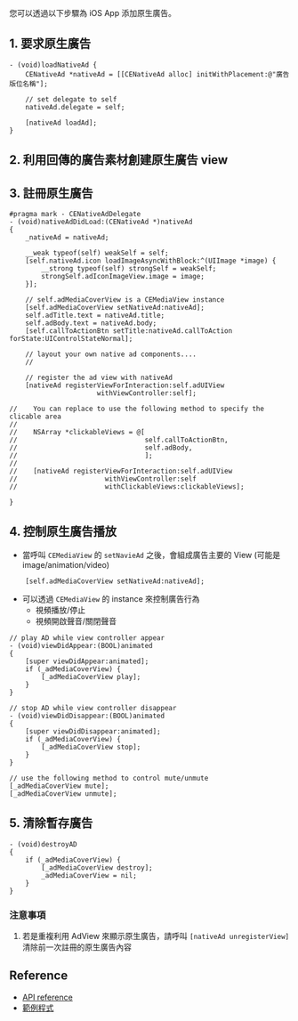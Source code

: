 您可以透過以下步驟為 iOS App 添加原生廣告。
## 1. 要求原生廣告
```objc
- (void)loadNativeAd {
    CENativeAd *nativeAd = [[CENativeAd alloc] initWithPlacement:@"廣告版位名稱"];

    // set delegate to self
    nativeAd.delegate = self;

    [nativeAd loadAd];
}
```

## 2. 利用回傳的廣告素材創建原生廣告 view
## 3. 註冊原生廣告
```objc
#pragma mark - CENativeAdDelegate
- (void)nativeAdDidLoad:(CENativeAd *)nativeAd
{
    _nativeAd = nativeAd;

    __weak typeof(self) weakSelf = self;
    [self.nativeAd.icon loadImageAsyncWithBlock:^(UIImage *image) {
        __strong typeof(self) strongSelf = weakSelf;
        strongSelf.adIconImageView.image = image;
    }];

    // self.adMediaCoverView is a CEMediaView instance
    [self.adMediaCoverView setNativeAd:nativeAd];
    self.adTitle.text = nativeAd.title;
    self.adBody.text = nativeAd.body;
    [self.callToActionBtn setTitle:nativeAd.callToAction forState:UIControlStateNormal];

    // layout your own native ad components....
    //

    // register the ad view with nativeAd
    [nativeAd registerViewForInteraction:self.adUIView
                      withViewController:self];

//    You can replace to use the following method to specify the clicable area
//
//    NSArray *clickableViews = @[
//                                self.callToActionBtn,
//                                self.adBody,
//                                ];
//
//    [nativeAd registerViewForInteraction:self.adUIView
//                      withViewController:self
//                      withClickableViews:clickableViews];

}

```

## 4. 控制原生廣告播放
- 當呼叫 `CEMediaView` 的 `setNavieAd` 之後，會組成廣告主要的 View (可能是 image/animation/video)

```objc
    [self.adMediaCoverView setNativeAd:nativeAd];
```

- 可以透過 `CEMediaView` 的 instance 來控制廣告行為
    - 視頻播放/停止
    - 視頻開啟聲音/關閉聲音

```objc
// play AD while view controller appear
- (void)viewDidAppear:(BOOL)animated
{
    [super viewDidAppear:animated];
    if (_adMediaCoverView) {
        [_adMediaCoverView play];
    }
}

// stop AD while view controller disappear
- (void)viewDidDisappear:(BOOL)animated
{
    [super viewDidDisappear:animated];
    if (_adMediaCoverView) {
        [_adMediaCoverView stop];
    }
}

// use the following method to control mute/unmute
[_adMediaCoverView mute];
[_adMediaCoverView unmute];
```

## 5. 清除暫存廣告
```objc
- (void)destroyAD
{
    if (_adMediaCoverView) {
        [_adMediaCoverView destroy];
        _adMediaCoverView = nil;
    }
}
```

### 注意事項
1. 若是重複利用 AdView 來顯示原生廣告，請呼叫 `[nativeAd unregisterView]` 清除前一次註冊的原生廣告內容

## Reference
- [API reference](http://intowow.github.io/CrystalExpressLiteDocumentation-iOS-zh_CN/)
- [範例程式](https://github.com/intowow/CrystalExpressSample-Lite-iOS)
